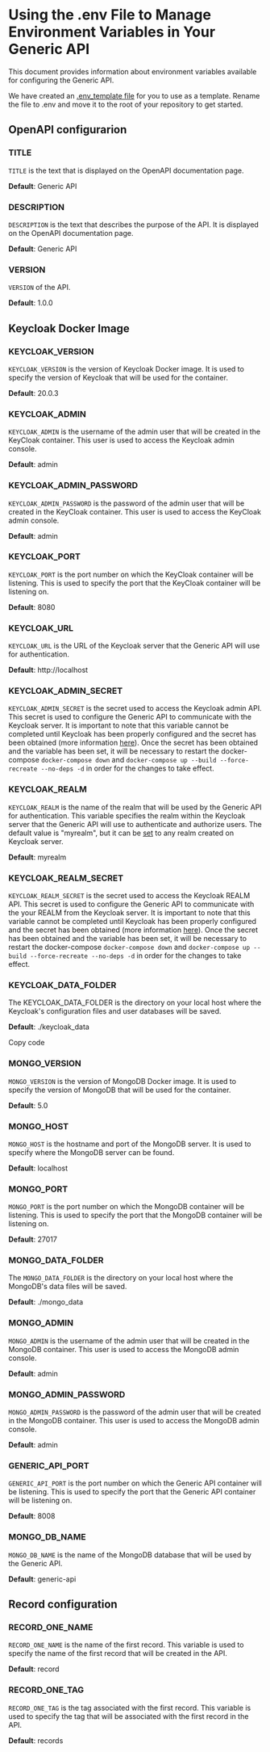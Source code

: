# Using the .env File to Manage Environment Variables in Your Generic API

This document provides information about environment variables available for configuring the Generic API.

We have created an [.env_template file](./.env_template) for you to use as a template. Rename the file to .env and move it to the root of your repository to get started.

## OpenAPI configurarion

### TITLE

`TITLE` is the text that is displayed on the OpenAPI documentation page.

**Default**: Generic API

### DESCRIPTION

`DESCRIPTION` is the text that describes the purpose of the API. It is displayed on the OpenAPI documentation page.

**Default**: Generic API

### VERSION

`VERSION` of the API.

**Default**: 1.0.0

## Keycloak Docker Image

### KEYCLOAK_VERSION

`KEYCLOAK_VERSION` is the version of Keycloak Docker image. It is used to specify the version of Keycloak that will be used for the container.

**Default**: 20.0.3

### KEYCLOAK_ADMIN

`KEYCLOAK_ADMIN` is the username of the admin user that will be created in the KeyCloak container. This user is used to access the Keycloak admin console.

**Default**: admin

### KEYCLOAK_ADMIN_PASSWORD

`KEYCLOAK_ADMIN_PASSWORD` is the password of the admin user that will be created in the KeyCloak container. This user is used to access the KeyCloak admin console.

**Default**: admin

### KEYCLOAK_PORT

`KEYCLOAK_PORT` is the port number on which the KeyCloak container will be listening. This is used to specify the port that the KeyCloak container will be listening on.

**Default**: 8080

### KEYCLOAK_URL

`KEYCLOAK_URL` is the URL of the Keycloak server that the Generic API will use for authentication.

**Default**: http://localhost

### KEYCLOAK_ADMIN_SECRET

`KEYCLOAK_ADMIN_SECRET` is the secret used to access the Keycloak admin API. This secret is used to configure the Generic API to communicate with the Keycloak server. It is important to note that this variable cannot be completed until Keycloak has been properly configured and the secret has been obtained (more information [here](../keycloak-configuration.md)). Once the secret has been obtained and the variable has been set, it will be necessary to restart the docker-compose ```docker-compose down``` and ```docker-compose up --build --force-recreate --no-deps -d``` in order for the changes to take effect.

### KEYCLOAK_REALM

`KEYCLOAK_REALM` is the name of the realm that will be used by the Generic API for authentication. This variable specifies the realm within the Keycloak server that the Generic API will use to authenticate and authorize users. The default value is "myrealm", but it can be [set]((../keycloak-configuration.md)) to any realm created on Keycloak server.

**Default**: myrealm

### KEYCLOAK_REALM_SECRET

`KEYCLOAK_REALM_SECRET` is the secret used to access the Keycloak REALM API. This secret is used to configure the Generic API to communicate with the your REALM from the Keycloak server. It is important to note that this variable cannot be completed until Keycloak has been properly configured and the secret has been obtained (more information [here](../keycloak-configuration.md)). Once the secret has been obtained and the variable has been set, it will be necessary to restart the docker-compose ```docker-compose down``` and ```docker-compose up --build --force-recreate --no-deps -d``` in order for the changes to take effect.

### KEYCLOAK_DATA_FOLDER

The KEYCLOAK_DATA_FOLDER is the directory on your local host where the Keycloak's configuration files and user databases will be saved.

**Default**: ./keycloak_data

Copy code
### MONGO_VERSION

`MONGO_VERSION` is the version of MongoDB Docker image. It is used to specify the version of MongoDB that will be used for the container.

**Default**: 5.0

### MONGO_HOST

`MONGO_HOST` is the hostname and port of the MongoDB server. It is used to specify where the MongoDB server can be found.

**Default**: localhost

### MONGO_PORT

`MONGO_PORT` is the port number on which the MongoDB container will be listening. This is used to specify the port that the MongoDB container will be listening on.

**Default**: 27017

### MONGO_DATA_FOLDER

The `MONGO_DATA_FOLDER` is the directory on your local host where the MongoDB's data files will be saved.

**Default**: ./mongo_data

### MONGO_ADMIN

`MONGO_ADMIN` is the username of the admin user that will be created in the MongoDB container. This user is used to access the MongoDB admin console.

**Default**: admin

### MONGO_ADMIN_PASSWORD

`MONGO_ADMIN_PASSWORD` is the password of the admin user that will be created in the MongoDB container. This user is used to access the MongoDB admin console.

**Default**: admin

### GENERIC_API_PORT

`GENERIC_API_PORT` is the port number on which the Generic API container will be listening. This is used to specify the port that the Generic API container will be listening on.

**Default**: 8008

### MONGO_DB_NAME

`MONGO_DB_NAME` is the name of the MongoDB database that will be used by the Generic API. 

**Default**: generic-api

## Record configuration

### RECORD_ONE_NAME

`RECORD_ONE_NAME` is the name of the first record. This variable is used to specify the name of the first record that will be created in the API.

**Default**: record

### RECORD_ONE_TAG

`RECORD_ONE_TAG` is the tag associated with the first record. This variable is used to specify the tag that will be associated with the first record in the API.

**Default**: records
